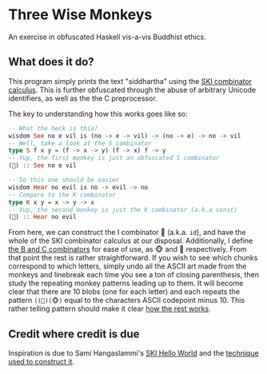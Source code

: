 # Three Wise Monkeys

An exercise in obfuscated Haskell vis-a-vis Buddhist ethics.

## What does it do?

This program simply prints the text "siddhartha" using the [SKI combinator calculus](https://en.wikipedia.org/wiki/SKI_combinator_calculus). This is further obfuscated through the abuse of arbitrary Unicode identifiers, as well as the the C preprocessor.

The key to understanding how this works goes like so:

```Haskell
-- What the heck is this?
wisdom See no e vil is (no -> e -> vil) -> (no -> e) -> no -> vil
-- Well, take a look at the S combinator
type S f x y = (f -> x -> y) (f -> x) f -> y
-- Yup, the first monkey is just an obfuscated S combinator
(🙈) :: See no e vil

-- So this one should be easier
wisdom Hear no evil is no -> evil -> no
-- Compare to the K combinator
type K x y = x -> y -> x
-- Yup, the second monkey is just the K combinator (a.k.a const)
(🙉) :: Hear no evil
```

From here, we can construct the I combinator 🙊 (a.k.a. `id`), and have the whole of the SKI combinator calculus at our disposal. Additionally, I define [the B and C combinators](https://en.wikipedia.org/wiki/B,_C,_K,_W_system) for ease of use, as 🐵 and 🐒 respectively. From that point the rest is rather straightforward. If you wish to see which chunks correspond to which letters, simply undo all the ASCII art made from the monkeys and linebreak each time you see a ton of closing parenthesis, then study the repeating monkey patterns leading up to them. It will become clear that there are 10 blobs (one for each letter) and each repeats the pattern `((🙈)(🐵)` equal to the characters ASCII codepoint minus 10. This rather telling pattern should make it clear [how the rest works](https://www.reddit.com/r/haskell/comments/ypcu7/hello_world_in_ski_combinator_calculus/c5y5uvq/).

## Credit where credit is due

Inspiration is due to Sami Hangaslammi's [SKI Hello World](https://gist.github.com/shangaslammi/3438688) and the [technique used to construct it](https://www.reddit.com/r/haskell/comments/ypcu7/hello_world_in_ski_combinator_calculus/c5y5uvq/).
